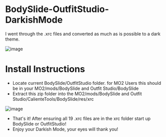 # BodySlide-OutfitStudio-DarkishMode
 I went through the .xrc files and converted as much as is possible to a dark theme.

![image](https://i.imgur.com/WtY3LoL.png)


# Install Instructions

* Locate current BodySlide/OutfitStudio folder. for MO2 Users this should be in your MO2/mods/BodySlide and Outfit Studio/BodySlide
* Extract this zip folder into the MO2/mods/BodySlide and Outfit Studio/CalienteTools/BodySlide/res/xrc

![image](https://i.imgur.com/0ePy5hk.png)

* That's it! After ensuring all 19 .xrc files are in the xrc folder start up BodySlide or OutfitStudio!
* Enjoy your Darkish Mode, your eyes will thank you!
